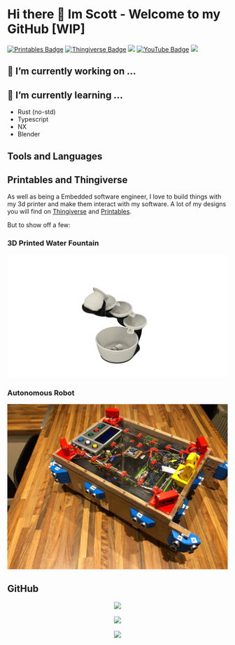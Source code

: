 # Hi there 👋 Im Scott - Welcome to my GitHub [WIP]

[![Printables Badge](https://img.shields.io/badge/Printables-ScottGibb-FF4500?style=flat&logo=printables&logoColor=white)](https://www.printables.com/@ScottGibb_242109)
[![Thingiverse Badge](https://img.shields.io/badge/Thingiverse-ScottGibb-248BFB?style=flat&logo=thingiverse&logoColor=white)](https://www.thingiverse.com/scottgibb/designs)
[![](https://img.shields.io/badge/LinkedIn-0077B5?style=for-the-badge&logo=linkedin&logoColor=whit)](https://www.linkedin.com/in/scott-gibb-ces/)
[![YouTube Badge](https://img.shields.io/badge/YouTube-ScotGibb-FF0000?style=flat&logo=youtube&logoColor=white)](https://www.youtube.com/channel/UCcHh5Y5p9DM8XwAcHCCgk1g/videos)
![](https://komarev.com/ghpvc/?username=scottgibb&color=red)

## 🔭 I’m currently working on ...

## 🌱 I’m currently learning ...

- Rust (no-std)
- Typescript
- NX
- Blender

## Tools and Languages

## Printables and Thingiverse

As well as being a Embedded software engineer, I love to build things with my 3d printer and make them interact with my software. A lot of my designs you will find on [Thingiverse](https://www.thingiverse.com/scottgibb/designs) and [Printables](https://www.printables.com/@ScottGibb_242109).

But to show off a few:

### 3D Printed Water Fountain

![Water Fountain](img/water%20fountain.png)

### Autonomous Robot

![Autonomous Robot](img/autonomous%20robot.jpeg)

## GitHub

<center>
<p><img src="https://github-readme-stats.vercel.app/api?username=scottgibb&theme=gruvbox&show_icons=true&hide=issues,contribs" /></p>
<p><img src="https://github-readme-streak-stats.herokuapp.com?user=scottgibb&theme=gruvbox" width="700"/></p>
<p><img src="https://github-readme-stats.vercel.app/api/top-langs/?username=scottgibb&exclude_repo=Balena-Flask-React-TypeScript&layout=compact&langs_count=10&theme=gruvbox" /></p>
</center>
